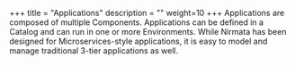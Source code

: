 +++
title = "Applications"
description = ""
weight=10
+++
Applications are composed of multiple Components. Applications can be
defined in a Catalog and can run in one or more Environments. While
Nirmata has been designed for Microservices-style applications, it is
easy to model and manage traditional 3-tier applications as well.

